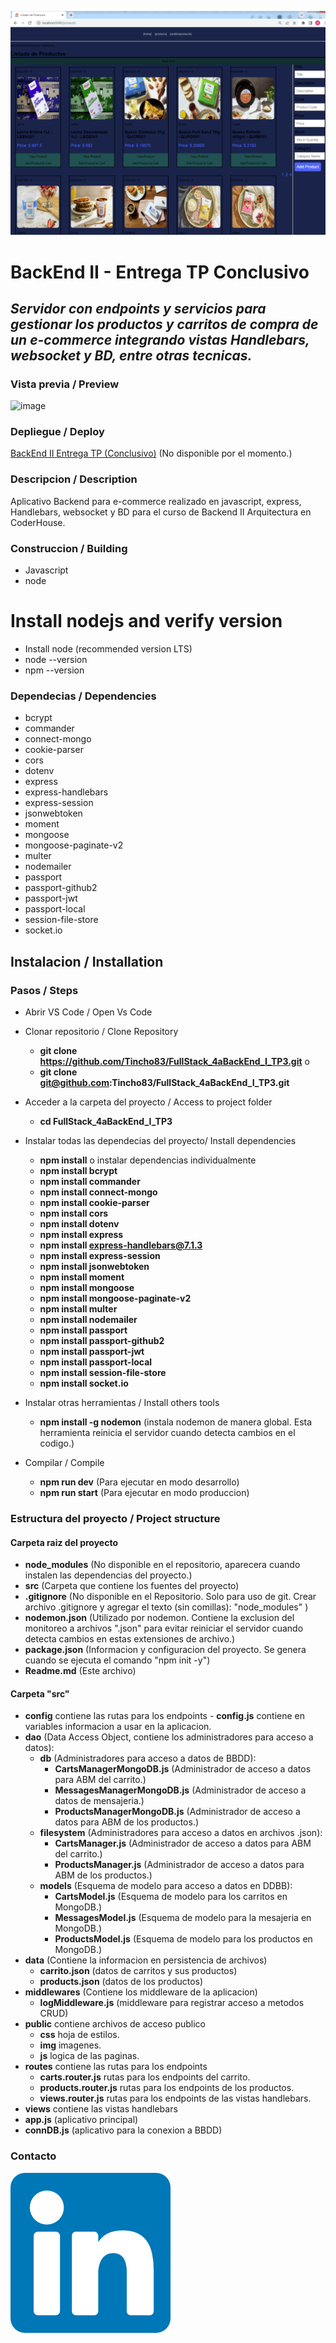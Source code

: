 ![image](/src/public/img/demo.PNG)
# BackEnd II - Entrega TP Conclusivo 
## _Servidor con endpoints y servicios para gestionar los productos y carritos de compra de un e-commerce integrando vistas Handlebars, websocket y BD, entre otras tecnicas._  
  
### Vista previa / Preview
![image](/src/public/img/demo.gif)

### Depliegue / Deploy
[BackEnd II Entrega TP (Conclusivo)](https://ecommbackend1b.netlify.app/) (No disponible por el momento.)

### Descripcion / Description
Aplicativo Backend para e-commerce realizado en javascript, express, Handlebars, websocket y BD para el curso de Backend II Arquitectura en CoderHouse.  


### Construccion / Building
-  Javascript
-  node

# Install nodejs and verify version
   - Install node (recommended version LTS)
   - node --version
   - npm --version

### Dependecias / Dependencies
-  bcrypt
-  commander
-  connect-mongo
-  cookie-parser
-  cors
-  dotenv
-  express
-  express-handlebars
-  express-session
-  jsonwebtoken
-  moment
-  mongoose
-  mongoose-paginate-v2
-  multer
-  nodemailer
-  passport
-  passport-github2
-  passport-jwt
-  passport-local
-  session-file-store
-  socket.io

## Instalacion / Installation
### Pasos / Steps
- Abrir VS Code / Open Vs Code
- Clonar repositorio / Clone Repository
   -  **git clone https://github.com/Tincho83/FullStack_4aBackEnd_I_TP3.git**
   o  
   -  **git clone git@github.com:Tincho83/FullStack_4aBackEnd_I_TP3.git** 

- Acceder a la carpeta del proyecto / Access to project folder
   - **cd FullStack_4aBackEnd_I_TP3**

- Instalar todas las dependecias del proyecto/ Install dependencies
   - **npm install**
   o instalar dependencias individualmente
   - **npm install bcrypt**
   - **npm install commander**
   - **npm install connect-mongo**
   - **npm install cookie-parser**
   - **npm install cors**
   - **npm install dotenv**
   - **npm install express**
   - **npm install express-handlebars@7.1.3**
   - **npm install express-session**
   - **npm install jsonwebtoken**
   - **npm install moment**
   - **npm install mongoose**
   - **npm install mongoose-paginate-v2**
   - **npm install multer**
   - **npm install nodemailer**
   - **npm install passport**
   - **npm install passport-github2**
   - **npm install passport-jwt**
   - **npm install passport-local**
   - **npm install session-file-store**
   - **npm install socket.io**

   
- Instalar otras herramientas / Install others tools
   - **npm install -g nodemon** (instala nodemon de manera global. Esta herramienta reinicia el servidor cuando detecta cambios en el codigo.)
   
- Compilar / Compile
   - **npm run dev** (Para ejecutar en modo desarrollo)
   - **npm run start** (Para ejecutar en modo produccion)

### Estructura del proyecto / Project structure

#### Carpeta raiz del proyecto
   -  **node_modules** (No disponible en el repositorio, aparecera cuando instalen las dependencias del   proyecto.)
   -  **src** (Carpeta que contiene los fuentes del proyecto)
   -  **.gitignore** (No disponible en el Repositorio. Solo para uso de git. Crear archivo .gitignore y agregar el texto (sin comillas): "node_modules" )
   -  **nodemon.json**  (Utilizado por nodemon. Contiene la exclusion del monitoreo a archivos ".json" para evitar reiniciar el servidor cuando detecta cambios en estas extensiones de archivo.)
   -  **package.json** (Informacion y configuracion del proyecto. Se genera cuando se ejecuta el comando "npm init -y")
   -  **Readme.md** (Este archivo)   
      

#### Carpeta "src"
   - **config** contiene las rutas para los endpoints
         - **config.js** contiene en variables informacion a usar en la aplicacion.
   -  **dao** (Data Access Object, contiene los administradores para acceso a datos):
      -  **db** (Administradores para acceso a datos de BBDD):
            - **CartsManagerMongoDB.js** (Administrador de acceso a datos para ABM del carrito.)
            - **MessagesManagerMongoDB.js**  (Administrador de acceso a datos de mensajeria.)
            - **ProductsManagerMongoDB.js**  (Administrador de acceso a datos para ABM de los productos.)
      -  **filesystem** (Administradores para acceso a datos en archivos .json):
            - **CartsManager.js** (Administrador de acceso a datos para ABM del carrito.)            
            - **ProductsManager.js**  (Administrador de acceso a datos para ABM de los productos.)
      -  **models** (Esquema de modelo para acceso a datos en DDBB):
            - **CartsModel.js** (Esquema de modelo para los carritos en MongoDB.)
            - **MessagesModel.js** (Esquema de modelo para la mesajeria en MongoDB.)
            - **ProductsModel.js**  (Esquema de modelo para los productos en MongoDB.)
   -  **data** (Contiene la informacion en persistencia de archivos)
      -  **carrito.json** (datos de carritos y sus productos)
      -  **products.json** (datos de los productos)
   -  **middlewares** (Contiene los middleware de la aplicacion)
      -  **logMiddleware.js** (middleware para registrar acceso a metodos CRUD)
   - **public** contiene archivos de acceso publico
      - **css** hoja de estilos.
      - **img** imagenes.
      -  **js** logica de las paginas.
   - **routes** contiene las rutas para los endpoints
      - **carts.router.js** rutas para los endpoints del carrito.
      - **products.router.js** rutas para los endpoints de los productos.
      - **views.router.js** rutas para los endpoints de las vistas handlebars.
   - **views** contiene las vistas handlebars
   - **app.js** (aplicativo principal)
   - **connDB.js** (aplicativo para la conexion a BBDD)


### Contacto
[![N|Solid](/src/public/img/linkedin.png)](https://www.linkedin.com/in/martin-hernandez-9b7154215)

